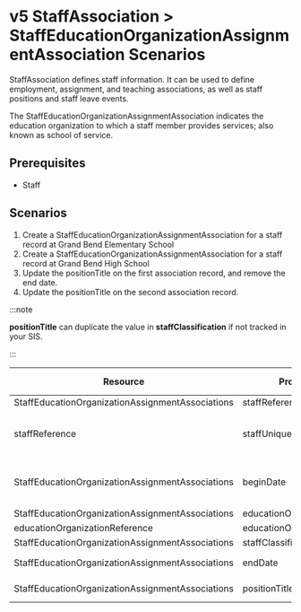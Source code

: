 # v5 StaffAssociation > StaffEducationOrganizationAssignmentAssociation Scenarios

StaffAssociation defines staff information. It can be used to define employment,
assignment, and teaching associations, as well as staff positions and staff
leave events.

The StaffEducationOrganizationAssignmentAssociation indicates the education
organization to which a staff member provides services; also known as school of
service.

## Prerequisites

* Staff

## Scenarios

1. Create a StaffEducationOrganizationAssignmentAssociation for a staff record
   at Grand Bend Elementary School
2. Create a StaffEducationOrganizationAssignmentAssociation for a staff record
   at Grand Bend High School
3. Update the positionTitle on the first association record, and remove the end
   date.
4. Update the positionTitle on the second association record.

:::note

**positionTitle** can duplicate the value in **staffClassification**  if not
tracked in your SIS.

:::

| Resource                                         | Property Name                  | Is Collection | Data Type                      | Required / Optional | Scenario 1: POST                        | Scenario 2: POST                       | Scenario 3: PUT                        | Scenario 4: PUT                        |
| ------------------------------------------------ | ------------------------------ | ------------- | ------------------------------ | ------------------- | --------------------------------------- | -------------------------------------- | -------------------------------------- | -------------------------------------- |
| StaffEducationOrganizationAssignmentAssociations | staffReference                 | FALSE         | staffReference                 | REQUIRED            |                                         |                                        |                                        |                                        |
| staffReference                                   | staffUniqueId                  | FALSE         | string                         | REQUIRED            | ["207220" if possible  \| system value] | ["207269" if possible \| system value] | ["207220" if possible \| system value] | ["207269" if possible \| system value] |
| StaffEducationOrganizationAssignmentAssociations | beginDate                      | FALSE         | date                           | REQUIRED            | 01/02/[Current School Year]             | 08/01/[Current School Year]            | 01/01/[Current School Year]            | 08/01/<br/>[Current School Year]       |
| StaffEducationOrganizationAssignmentAssociations | educationOrganizationReference | FALSE         | educationOrganizationReference | REQUIRED            |                                         |                                        |                                        |                                        |
| educationOrganizationReference                   | educationOrganizationId        | FALSE         | integer                        | REQUIRED            | 255901107                               | 255901001                              | 255901107                              | 255901001                              |
| StaffEducationOrganizationAssignmentAssociations | staffClassificationDescriptor  | FALSE         | staffClassificationDescriptor  | REQUIRED            | Teacher                                 | Teacher                                | Teacher                                | Teacher                                |
| StaffEducationOrganizationAssignmentAssociations | endDate                        | FALSE         | date                           | REQUIRED            | 01/03/[Current School Year]             |                                        |                                        |                                        |
| StaffEducationOrganizationAssignmentAssociations | positionTitle                  | FALSE         | string                         | REQUIRED            | 1st Grade teacher                       | 9th Grade Teacher                      | 2nd Grade teacher                      | 10th Grade Teacher                     |
